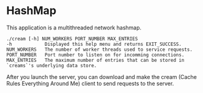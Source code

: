 # HashMap

This application is a multithreaded network hashmap.
```
./cream [-h] NUM_WORKERS PORT_NUMBER MAX_ENTRIES
-h            Displayed this help menu and returns EXIT_SUCCESS.
NUM_WORKERS   The number of worker threads used to service requests.
PORT_NUMBER   Port number to listen on for incomming connections.
MAX_ENTRIES   The maximum number of entries that can be stored in `creams`'s underlying data store.
```

After you launch the server, you can download and make the cream (Cache Rules Everything Around Me) client to send requests to the server.
